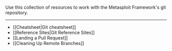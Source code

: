 Use this collection of resources to work with the Metasploit Framework's git repository.

-------------

* [[Cheatsheet|Git cheatsheet]]
* [[Reference Sites|Git Reference Sites]]
* [[Landing a Pull Request]]
* [[Cleaning Up Remote Branches]]
